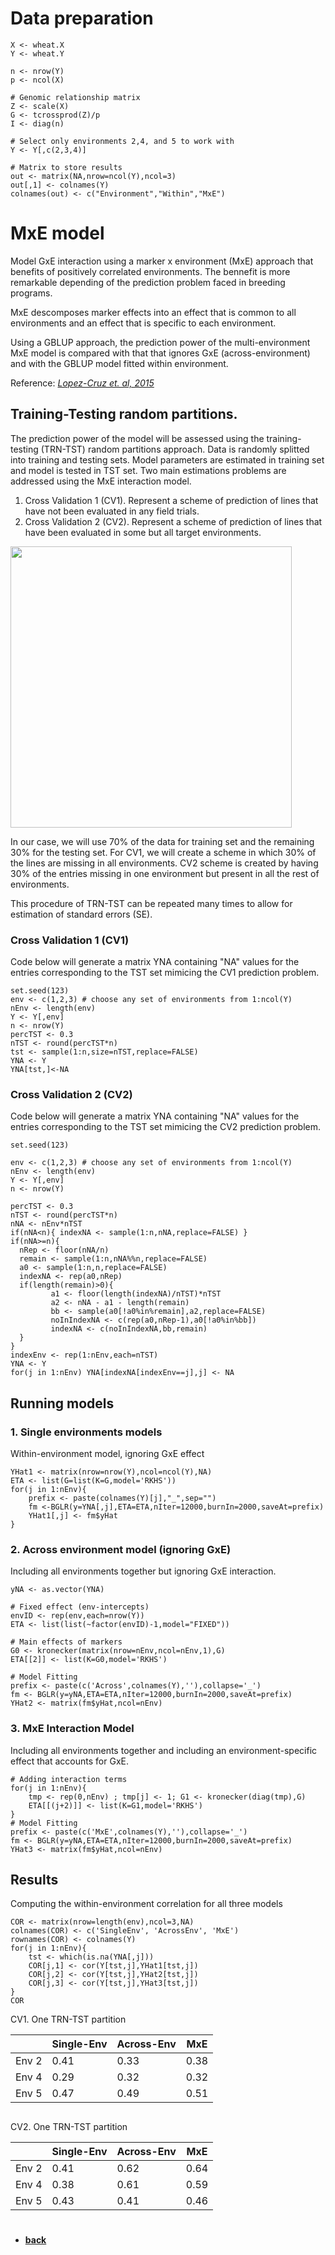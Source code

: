 # Data preparation
```
X <- wheat.X
Y <- wheat.Y

n <- nrow(Y)
p <- ncol(X)

# Genomic relationship matrix
Z <- scale(X)
G <- tcrossprod(Z)/p
I <- diag(n)

# Select only environments 2,4, and 5 to work with
Y <- Y[,c(2,3,4)]

# Matrix to store results
out <- matrix(NA,nrow=ncol(Y),ncol=3)
out[,1] <- colnames(Y)
colnames(out) <- c("Environment","Within","MxE")
```

# MxE model
Model GxE interaction using a marker x environment (MxE) approach that benefits of positively correlated environments. The bennefit is more remarkable depending of the prediction problem faced in breeding programs.

MxE descomposes marker effects into an effect that is common to all environments and an effect that is specific to each environment.

Using a GBLUP approach, the prediction power of the multi-environment MxE model is compared with that that ignores GxE (across-environment) and with the GBLUP model fitted within environment. 

Reference: *[Lopez-Cruz et. al, 2015](https://www.ncbi.nlm.nih.gov/pubmed/25660166)*

## Training-Testing random partitions.
The prediction power of the model will be assessed using the training-testing (TRN-TST) random partitions approach. 
Data is randomly splitted into training and testing sets. Model parameters are estimated in training set and model is tested in TST set.  Two main estimations problems are addressed using the MxE interaction model. 

1. Cross Validation 1 (CV1). Represent a scheme of prediction of lines that have not been evaluated in any field
trials.
2. Cross Validation 2 (CV2). Represent a scheme of prediction of lines that have been evaluated in some but all target environments.

<img src="https://github.com/MarcooLopez/Genomic-Selection-Demo/blob/master/CV1_2_scheme.png" width="450">

In our case, we will use 70% of the data for training set and the remaining 30% for the testing set.
For CV1, we will create a scheme in which 30% of the lines are missing in all environments. 
CV2 scheme is created by having 30% of the entries missing in one environment but present in all the rest of environments.

This procedure of TRN-TST can be repeated many times to allow for estimation of standard errors (SE).

### Cross Validation 1 (CV1)

Code below will generate a matrix YNA containing "NA" values for the entries corresponding to the TST set mimicing the CV1 prediction problem. 

```
set.seed(123)
env <- c(1,2,3) # choose any set of environments from 1:ncol(Y)
nEnv <- length(env)
Y <- Y[,env]
n <- nrow(Y)
percTST <- 0.3
nTST <- round(percTST*n)
tst <- sample(1:n,size=nTST,replace=FALSE)
YNA <- Y
YNA[tst,]<-NA
```

### Cross Validation 2 (CV2)

Code below will generate a matrix YNA containing "NA" values for the entries corresponding to the TST set mimicing the CV2 prediction problem. 

```
set.seed(123)

env <- c(1,2,3) # choose any set of environments from 1:ncol(Y)
nEnv <- length(env)
Y <- Y[,env]
n <- nrow(Y)

percTST <- 0.3
nTST <- round(percTST*n)
nNA <- nEnv*nTST
if(nNA<n){ indexNA <- sample(1:n,nNA,replace=FALSE) }
if(nNA>=n){
  nRep <- floor(nNA/n)
  remain <- sample(1:n,nNA%%n,replace=FALSE)
  a0 <- sample(1:n,n,replace=FALSE)
  indexNA <- rep(a0,nRep)
  if(length(remain)>0){
         a1 <- floor(length(indexNA)/nTST)*nTST
         a2 <- nNA - a1 - length(remain)
         bb <- sample(a0[!a0%in%remain],a2,replace=FALSE)
         noInIndexNA <- c(rep(a0,nRep-1),a0[!a0%in%bb])
         indexNA <- c(noInIndexNA,bb,remain)
  }
}
indexEnv <- rep(1:nEnv,each=nTST)
YNA <- Y
for(j in 1:nEnv) YNA[indexNA[indexEnv==j],j] <- NA
```

## Running models
### 1. Single environments models
Within-environment model, ignoring GxE effect

```
YHat1 <- matrix(nrow=nrow(Y),ncol=ncol(Y),NA)
ETA <- list(G=list(K=G,model='RKHS'))
for(j in 1:nEnv){
    prefix <- paste(colnames(Y)[j],"_",sep="")
    fm <-BGLR(y=YNA[,j],ETA=ETA,nIter=12000,burnIn=2000,saveAt=prefix)
    YHat1[,j] <- fm$yHat
}
```

### 2. Across environment model (ignoring GxE) 
Including all environments together but ignoring GxE interaction.
```
yNA <- as.vector(YNA)

# Fixed effect (env-intercepts)
envID <- rep(env,each=nrow(Y))
ETA <- list(list(~factor(envID)-1,model="FIXED"))

# Main effects of markers
G0 <- kronecker(matrix(nrow=nEnv,ncol=nEnv,1),G)
ETA[[2]] <- list(K=G0,model='RKHS')

# Model Fitting
prefix <- paste(c('Across',colnames(Y),''),collapse='_')
fm <- BGLR(y=yNA,ETA=ETA,nIter=12000,burnIn=2000,saveAt=prefix)
YHat2 <- matrix(fm$yHat,ncol=nEnv)
```

### 3. MxE Interaction Model
Including all environments together and including an environment-specific effect that accounts for GxE.
```
# Adding interaction terms
for(j in 1:nEnv){
    tmp <- rep(0,nEnv) ; tmp[j] <- 1; G1 <- kronecker(diag(tmp),G)
    ETA[[(j+2)]] <- list(K=G1,model='RKHS')
}
# Model Fitting
prefix <- paste(c('MxE',colnames(Y),''),collapse='_')
fm <- BGLR(y=yNA,ETA=ETA,nIter=12000,burnIn=2000,saveAt=prefix)
YHat3 <- matrix(fm$yHat,ncol=nEnv)
```

## Results
Computing the within-environment correlation for all three models
```
COR <- matrix(nrow=length(env),ncol=3,NA)
colnames(COR) <- c('SingleEnv', 'AcrossEnv', 'MxE')
rownames(COR) <- colnames(Y)
for(j in 1:nEnv){
    tst <- which(is.na(YNA[,j]))
    COR[j,1] <- cor(Y[tst,j],YHat1[tst,j])
    COR[j,2] <- cor(Y[tst,j],YHat2[tst,j])
    COR[j,3] <- cor(Y[tst,j],YHat3[tst,j])
}
COR
```

CV1. One TRN-TST partition

|       |Single-Env |Across-Env | MxE  |
|-------|-------|--------|------|
|Env 2  | 0.41  | 0.33  | 0.38 |
|Env 4  | 0.29  | 0.32  | 0.32 |
|Env 5  | 0.47  | 0.49  | 0.51 |

##
CV2. One TRN-TST partition

|       |Single-Env |Across-Env | MxE  |
|-------|-------|--------|------|
|Env 2  | 0.41  | 0.62  | 0.64 |
|Env 4  | 0.38  | 0.61  | 0.59 |
|Env 5  | 0.43  | 0.41  | 0.46 |


#
* **[back](https://github.com/MarcooLopez/Genomic-Selection-Demo/blob/master/README.md)**
